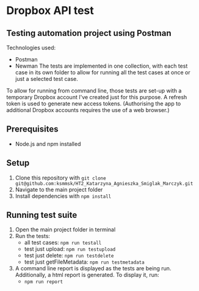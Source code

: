 # Dropbox API test
## Testing automation project using Postman

Technologies used:
- Postman
- Newman
The tests are implemented in one collection, with each test case in its own folder to allow for running all the test cases at once or just a selected test case.

To allow for running from command line, those tests are set-up with a temporary Dropbox account I've created just for this purpose. A refresh token is used to generate new access tokens. (Authorising the app to additional Dropbox accounts requires the use of a web browser.)

## Prerequisites
- Node.js and npm installed

## Setup
1. Clone this repository with `git clone git@github.com:ksmmsk/HT2_Katarzyna_Agnieszka_Smiglak_Marczyk.git`
2. Navigate to the main project folder
3. Install dependencies with `npm install`

## Running test suite
1. Open the main project folder in terminal
2. Run the tests:
    - all test cases: `npm run testall`
    - test just upload: `npm run testupload`
    - test just delete: `npm run testdelete`
    - test just getFileMetadata: `npm run testmetadata`
3. A command line report is displayed as the tests are being run. Additionally, a html report is generated. To display it, run:
    - `npm run report`
